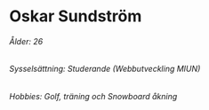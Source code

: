
# Oskar Sundström

###### Ålder: 26
###### Sysselsättning: Studerande (Webbutveckling MIUN)
###### Hobbies: Golf, träning och Snowboard åkning
